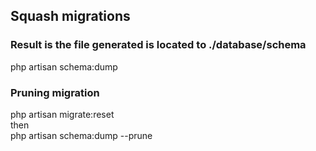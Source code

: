 ## Squash migrations
### Result is the file generated is located to ./database/schema
php artisan schema:dump


### Pruning migration
php artisan migrate:reset <br/>
then <br/>
php artisan schema:dump --prune
